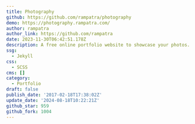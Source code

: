 ```yaml
---
title: Photography
github: https://github.com/rampatra/photography
demo: https://photography.rampatra.com/
author: rampatra
author_link: https://github.com/rampatra
date: 2023-11-30T06:42:51.178Z
description: A free online portfolio website to showcase your photos.
ssg:
  - Jekyll
css:
  - SCSS
cms: []
category:
  - Portfolio
draft: false
publish_date: '2017-02-18T17:38:02Z'
update_date: '2024-08-18T10:22:21Z'
github_star: 959
github_fork: 1004
---
```

